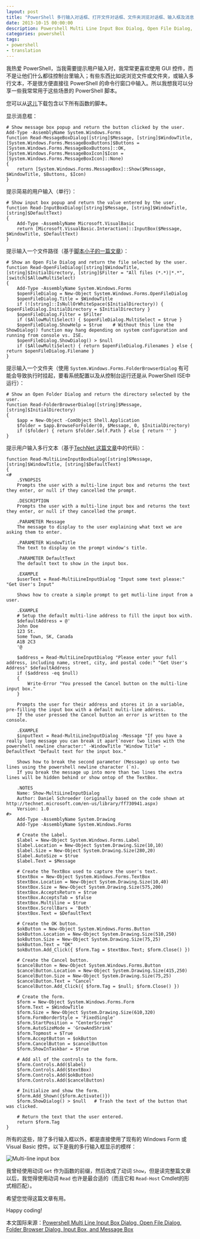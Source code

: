 ```yaml
---
layout: post
title: "PowerShell 多行输入对话框、打开文件对话框、文件夹浏览对话框、输入框及消息框"
date: 2013-10-15 00:00:00
description: Powershell Multi Line Input Box Dialog, Open File Dialog, Folder Browser Dialog, Input Box, and Message Box
categories: powershell
tags:
- powershell
- translation
---
```

我热爱 PowerShell，当我需要提示用户输入时，我常常更喜欢使用 GUI 控件，而不是让他们什么都往控制台里输入；有些东西比如说浏览文件或文件夹，或输入多行文本，不是很方便直接往 PowerShell 的命令行窗口中输入。所以我想我可以分享一些我常常用于这些场景的 PowerShell 脚本。

您可以从[这儿][1]下载包含以下所有函数的脚本。

显示消息框：

	# Show message box popup and return the button clicked by the user.
	Add-Type -AssemblyName System.Windows.Forms
	function Read-MessageBoxDialog([string]$Message, [string]$WindowTitle, [System.Windows.Forms.MessageBoxButtons]$Buttons = [System.Windows.Forms.MessageBoxButtons]::OK, [System.Windows.Forms.MessageBoxIcon]$Icon = [System.Windows.Forms.MessageBoxIcon]::None)
	{
	    return [System.Windows.Forms.MessageBox]::Show($Message, $WindowTitle, $Buttons, $Icon)
	}

提示简易的用户输入（单行）：

	# Show input box popup and return the value entered by the user.
	function Read-InputBoxDialog([string]$Message, [string]$WindowTitle, [string]$DefaultText)
	{
	    Add-Type -AssemblyName Microsoft.VisualBasic
	    return [Microsoft.VisualBasic.Interaction]::InputBox($Message, $WindowTitle, $DefaultText)
	}

提示输入一个文件路径（基于[脚本小子的一篇文章][2]）：

	# Show an Open File Dialog and return the file selected by the user.
	function Read-OpenFileDialog([string]$WindowTitle, [string]$InitialDirectory, [string]$Filter = "All files (*.*)|*.*", [switch]$AllowMultiSelect)
	{  
	    Add-Type -AssemblyName System.Windows.Forms
	    $openFileDialog = New-Object System.Windows.Forms.OpenFileDialog
	    $openFileDialog.Title = $WindowTitle
	    if (![string]::IsNullOrWhiteSpace($InitialDirectory)) { $openFileDialog.InitialDirectory = $InitialDirectory }
	    $openFileDialog.Filter = $Filter
	    if ($AllowMultiSelect) { $openFileDialog.MultiSelect = $true }
	    $openFileDialog.ShowHelp = $true    # Without this line the ShowDialog() function may hang depending on system configuration and running from console vs. ISE.
	    $openFileDialog.ShowDialog() > $null
	    if ($AllowMultiSelect) { return $openFileDialog.Filenames } else { return $openFileDialog.Filename }
	}

提示输入一个文件夹（使用 `System.Windows.Forms.FolderBrowserDialog` 有可能会导致执行时挂起，要看系统配置以及从控制台运行还是从 PowerShell ISE中运行）：

	# Show an Open Folder Dialog and return the directory selected by the user.
	function Read-FolderBrowserDialog([string]$Message, [string]$InitialDirectory)
	{
	    $app = New-Object -ComObject Shell.Application
	    $folder = $app.BrowseForFolder(0, $Message, 0, $InitialDirectory)
	    if ($folder) { return $folder.Self.Path } else { return '' }
	}

提示用户输入多行文本（基于[TechNet 这篇文章][3]中的代码）：

	function Read-MultiLineInputBoxDialog([string]$Message, [string]$WindowTitle, [string]$DefaultText)
	{
	<#
	    .SYNOPSIS
	    Prompts the user with a multi-line input box and returns the text they enter, or null if they cancelled the prompt.
	     
	    .DESCRIPTION
	    Prompts the user with a multi-line input box and returns the text they enter, or null if they cancelled the prompt.
	     
	    .PARAMETER Message
	    The message to display to the user explaining what text we are asking them to enter.
	     
	    .PARAMETER WindowTitle
	    The text to display on the prompt window's title.
	     
	    .PARAMETER DefaultText
	    The default text to show in the input box.
	     
	    .EXAMPLE
	    $userText = Read-MultiLineInputDialog "Input some text please:" "Get User's Input"
	     
	    Shows how to create a simple prompt to get mutli-line input from a user.
	     
	    .EXAMPLE
	    # Setup the default multi-line address to fill the input box with.
	    $defaultAddress = @'
	    John Doe
	    123 St.
	    Some Town, SK, Canada
	    A1B 2C3
	    '@
	     
	    $address = Read-MultiLineInputDialog "Please enter your full address, including name, street, city, and postal code:" "Get User's Address" $defaultAddress
	    if ($address -eq $null)
	    {
	        Write-Error "You pressed the Cancel button on the multi-line input box."
	    }
	     
	    Prompts the user for their address and stores it in a variable, pre-filling the input box with a default multi-line address.
	    If the user pressed the Cancel button an error is written to the console.
	     
	    .EXAMPLE
	    $inputText = Read-MultiLineInputDialog -Message "If you have a really long message you can break it apart`nover two lines with the powershell newline character:" -WindowTitle "Window Title" -DefaultText "Default text for the input box."
	     
	    Shows how to break the second parameter (Message) up onto two lines using the powershell newline character (`n).
	    If you break the message up into more than two lines the extra lines will be hidden behind or show ontop of the TextBox.
	     
	    .NOTES
	    Name: Show-MultiLineInputDialog
	    Author: Daniel Schroeder (originally based on the code shown at http://technet.microsoft.com/en-us/library/ff730941.aspx)
	    Version: 1.0
	#>
	    Add-Type -AssemblyName System.Drawing
	    Add-Type -AssemblyName System.Windows.Forms
	     
	    # Create the Label.
	    $label = New-Object System.Windows.Forms.Label
	    $label.Location = New-Object System.Drawing.Size(10,10) 
	    $label.Size = New-Object System.Drawing.Size(280,20)
	    $label.AutoSize = $true
	    $label.Text = $Message
	     
	    # Create the TextBox used to capture the user's text.
	    $textBox = New-Object System.Windows.Forms.TextBox 
	    $textBox.Location = New-Object System.Drawing.Size(10,40) 
	    $textBox.Size = New-Object System.Drawing.Size(575,200)
	    $textBox.AcceptsReturn = $true
	    $textBox.AcceptsTab = $false
	    $textBox.Multiline = $true
	    $textBox.ScrollBars = 'Both'
	    $textBox.Text = $DefaultText
	     
	    # Create the OK button.
	    $okButton = New-Object System.Windows.Forms.Button
	    $okButton.Location = New-Object System.Drawing.Size(510,250)
	    $okButton.Size = New-Object System.Drawing.Size(75,25)
	    $okButton.Text = "OK"
	    $okButton.Add_Click({ $form.Tag = $textBox.Text; $form.Close() })
	     
	    # Create the Cancel button.
	    $cancelButton = New-Object System.Windows.Forms.Button
	    $cancelButton.Location = New-Object System.Drawing.Size(415,250)
	    $cancelButton.Size = New-Object System.Drawing.Size(75,25)
	    $cancelButton.Text = "Cancel"
	    $cancelButton.Add_Click({ $form.Tag = $null; $form.Close() })
	     
	    # Create the form.
	    $form = New-Object System.Windows.Forms.Form 
	    $form.Text = $WindowTitle
	    $form.Size = New-Object System.Drawing.Size(610,320)
	    $form.FormBorderStyle = 'FixedSingle'
	    $form.StartPosition = "CenterScreen"
	    $form.AutoSizeMode = 'GrowAndShrink'
	    $form.Topmost = $True
	    $form.AcceptButton = $okButton
	    $form.CancelButton = $cancelButton
	    $form.ShowInTaskbar = $true
	     
	    # Add all of the controls to the form.
	    $form.Controls.Add($label)
	    $form.Controls.Add($textBox)
	    $form.Controls.Add($okButton)
	    $form.Controls.Add($cancelButton)
	     
	    # Initialize and show the form.
	    $form.Add_Shown({$form.Activate()})
	    $form.ShowDialog() > $null   # Trash the text of the button that was clicked.
	     
	    # Return the text that the user entered.
	    return $form.Tag
	}

所有的这些，除了多行输入框以外，都是直接使用了现有的 Windows Form 或 Visual Basic 控件。以下是我的多行输入框显示的模样：

![Multi-line input box](/img/2013-10-15-powershell-multi-line-input-box-dialog-open-file-dialog-folder-browser-dialog-input-box-and-message-box-001.png)

我曾经使用动词 `Get` 作为函数的前缀，然后改成了动词 `Show`，但是读完整篇文章以后，我觉得使用动词 `Read` 也许是最合适的（而且它和 `Read-Host` Cmdlet的形式相匹配）。

希望您觉得这篇文章有用。

Happy coding!

[1]: /download/PowerShellGuiFunctions.ps1 "PowerShellGuiFunctions.ps1"
<!--more-->
[2]: http://blogs.technet.com/b/heyscriptingguy/archive/2009/09/01/hey-scripting-guy-september-1.aspx "Hey, Scripting Guy! Can I Open a File Dialog Box with Windows PowerShell?"
[3]: http://technet.microsoft.com/en-us/library/ff730941.aspx "Windows PowerShell Tip of the Week"

本文国际来源：[Powershell Multi Line Input Box Dialog, Open File Dialog, Folder Browser Dialog, Input Box, and Message Box](http://blog.danskingdom.com/powershell-multi-line-input-box-dialog-open-file-dialog-folder-browser-dialog-input-box-and-message-box/)
